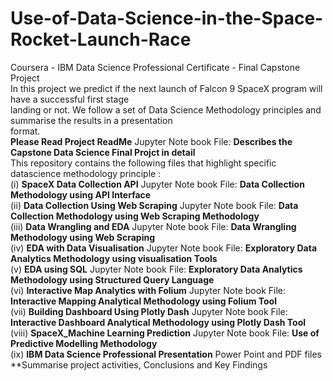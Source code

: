 # Use-of-Data-Science-in-the-Space-Rocket-Launch-Race
Coursera - IBM Data Science Professional Certificate - Final Capstone Project <br>
In this project we predict if the next launch of Falcon 9 SpaceX program will have a successful first stage <br>
landing or not. We follow a set of Data Science Methodology principles and summarise the results in a presentation <br>
format.<br>
**Please Read Project ReadMe** Jupyter Note book File: **Describes the Capstone Data Science Final Projct in detail** <br>
This repository contains the following files that highlight specific datascience methodology principle : <br>
(i) **SpaceX Data Collection API** Jupyter Note book File: **Data Collection Methodology using API Interface** <br>
(ii) **Data Collection Using Web Scraping** Jupyter Note book File: **Data Collection Methodology using Web Scraping Methodology**<br>
(iii) **Data Wrangling and EDA** Jupyter Note book File: **Data Wrangling Methodology using Web Scraping** <br>
(iv) **EDA with Data Visualisation** Jupyter Note book File: **Exploratory Data Analytics Methodology using visualisation Tools** <br>
(v) **EDA using SQL** Jupyter Note book File: **Exploratory Data Analytics Methodology using Structured Query Language**<br>
(vi) **Interactive Map Analytics with Folium** Jupyter Note book File: **Interactive Mapping Analytical Methodology using Folium Tool**<br>
(vii) **Building Dashboard Using Plotly Dash** Jupyter Note book File: **Interactive Dashboard Analytical Methodology using Plotly Dash Tool**<br>
(viii) **SpaceX_Machine Learning Prediction** Jupyter Note book File: **Use of Predictive Modelling Methodology**<br>
(ix) **IBM Data Science Professional Presentation** Power Point and PDF files **Summarise project activities, Conclusions and Key Findings <br>
